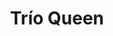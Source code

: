 ---
title: Trío Queen
date: 
draft: false

# descripcion
description : Trío de aros de plata y cubic

materials: Plata 925

color: Plateado

dimensions: 3 pares de aros

code: 01-16-0503

type: "Aros"

categories: []

price: $4.030,00

price_eftvo: $3.425,00

# Images
# first image will be shown in the product page
images:
  # - image: "images/path_to_image"
  # La ubicacion de las imagenes es imagenes/Aros/Aros.Cubic/01-16-0503-trio-queen
  - image: "./images/aros/cubic/01-16-0503_a.JPG"
  - image: "./images/aros/cubic/01-16-0503_b.JPG"
---